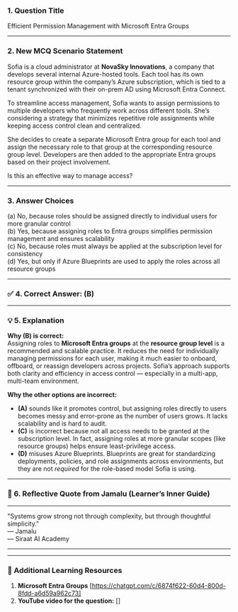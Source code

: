 ### 1. **Question Title**  
Efficient Permission Management with Microsoft Entra Groups

---

### 2. **New MCQ Scenario Statement**  
Sofia is a cloud administrator at **NovaSky Innovations**, a company that develops several internal Azure-hosted tools. Each tool has its own resource group within the company’s Azure subscription, which is tied to a tenant synchronized with their on-prem AD using Microsoft Entra Connect.

To streamline access management, Sofia wants to assign permissions to multiple developers who frequently work across different tools. She’s considering a strategy that minimizes repetitive role assignments while keeping access control clean and centralized.

She decides to create a separate Microsoft Entra group for each tool and assign the necessary role to that group at the corresponding resource group level. Developers are then added to the appropriate Entra groups based on their project involvement.

Is this an effective way to manage access?

---

### 3. **Answer Choices**  
(a) No, because roles should be assigned directly to individual users for more granular control  
(b) Yes, because assigning roles to Entra groups simplifies permission management and ensures scalability  
(c) No, because roles must always be applied at the subscription level for consistency  
(d) Yes, but only if Azure Blueprints are used to apply the roles across all resource groups  

---

### ✅ 4. **Correct Answer:** (B)

---

### 💡 5. **Explanation**  
**Why (B) is correct:**  
Assigning roles to **Microsoft Entra groups** at the **resource group level** is a recommended and scalable practice. It reduces the need for individually managing permissions for each user, making it much easier to onboard, offboard, or reassign developers across projects. Sofia’s approach supports both clarity and efficiency in access control — especially in a multi-app, multi-team environment.

**Why the other options are incorrect:**  
- **(A)** sounds like it promotes control, but assigning roles directly to users becomes messy and error-prone as the number of users grows. It lacks scalability and is hard to audit.  
- **(C)** is incorrect because not all access needs to be granted at the subscription level. In fact, assigning roles at more granular scopes (like resource groups) helps ensure least-privilege access.  
- **(D)** misuses Azure Blueprints. Blueprints are great for standardizing deployments, policies, and role assignments across environments, but they are not *required* for the role-based model Sofia is using.

---

### 💬 6. **Reflective Quote from Jamalu (Learner’s Inner Guide)**  
________________________________________  
"Systems grow strong not through complexity, but through thoughtful simplicity."  
— Jamalu  
— Siraat AI Academy  
________________________________________  

---

### 🔗 Additional Learning Resources  
1. **Microsoft Entra Groups** [https://chatgpt.com/c/6874f622-60d4-800d-8fdd-a6d59a962c73]  
2. **YouTube video for the question:** []
